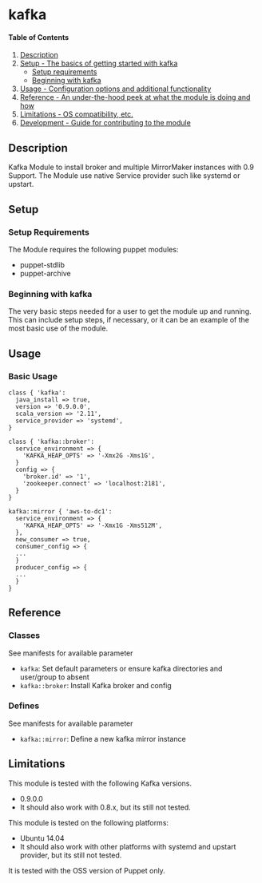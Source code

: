 # kafka

#### Table of Contents

1. [Description](#description)
1. [Setup - The basics of getting started with kafka](#setup)
    * [Setup requirements](#setup-requirements)
    * [Beginning with kafka](#beginning-with-kafka)
1. [Usage - Configuration options and additional functionality](#usage)
1. [Reference - An under-the-hood peek at what the module is doing and how](#reference)
1. [Limitations - OS compatibility, etc.](#limitations)
1. [Development - Guide for contributing to the module](#development)

## Description

Kafka Module to install broker and multiple MirrorMaker instances with 0.9 Support.
The Module use native Service provider such like systemd or upstart.

## Setup

### Setup Requirements

The Module requires the following puppet modules:
 * puppet-stdlib
 * puppet-archive

### Beginning with kafka

The very basic steps needed for a user to get the module up and running. This
can include setup steps, if necessary, or it can be an example of the most
basic use of the module.

## Usage

### Basic Usage


```puppet
class { 'kafka':
  java_install => true,
  version => '0.9.0.0',
  scala_version => '2.11',
  service_provider => 'systemd',
}

class { 'kafka::broker':
  service_environment => {
    'KAFKA_HEAP_OPTS' => '-Xmx2G -Xms1G',
  }
  config => {
    'broker.id' => '1',
    'zookeeper.connect' => 'localhost:2181',
  }
}

kafka::mirror { 'aws-to-dc1':
  service_environment => {
    'KAFKA_HEAP_OPTS' => '-Xmx1G -Xms512M',
  },
  new_consumer => true,
  consumer_config => {
  ...
  }
  producer_config => {
  ...
  }
}

```

## Reference

### Classes
See manifests for available parameter

* `kafka`: Set default parameters or ensure kafka directories and user/group to absent
* `kafka::broker`: Install Kafka broker and config

### Defines
See manifests for available parameter

* `kafka::mirror`: Define a new kafka mirror instance

## Limitations

This module is tested with the following Kafka versions.
  * 0.9.0.0
  * It should also work with 0.8.x, but its still not tested.

This module is tested on the following platforms:
  * Ubuntu 14.04
  * It should also work with other platforms with systemd and upstart provider, but its still not tested.

It is tested with the OSS version of Puppet only.
